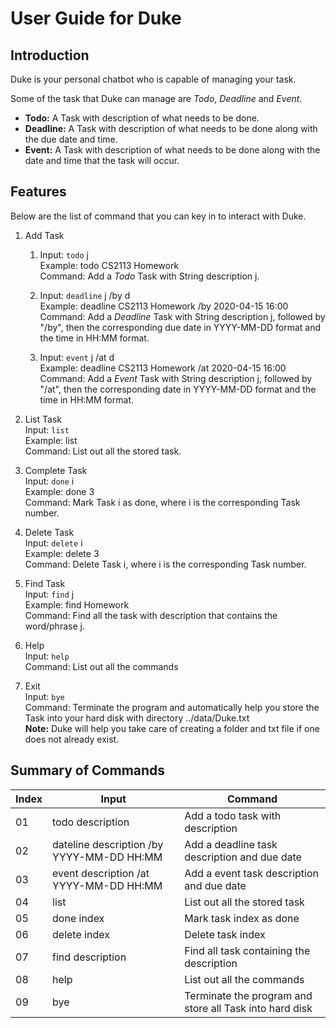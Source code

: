 # User Guide for Duke
## Introduction
Duke is your personal chatbot who is capable of managing your task.

Some of the task that Duke can manage are *Todo*, *Deadline* and *Event*.

* **Todo:** A Task with description of what needs to be done.
* **Deadline:** A Task with description of what needs to be done along with the due date and time.
* **Event:** A Task with description of what needs to be done along with the date and time that the task will occur.

## Features
Below are the list of command that you can key in to interact with Duke.
1. Add Task
    1. Input: `todo` j  
    Example: todo CS2113 Homework  
    Command: Add a *Todo* Task with String description j.
    
    1. Input: `deadline` j /by d  
    Example: deadline CS2113 Homework /by 2020-04-15 16:00  
    Command: Add a *Deadline* Task with String description j, followed by "/by", then the corresponding due date in YYYY-MM-DD format and the time in HH:MM format.
    
    1. Input: `event` j /at d  
    Example: deadline CS2113 Homework /at 2020-04-15 16:00  
    Command: Add a *Event* Task with String description j, followed by "/at", then the corresponding date in YYYY-MM-DD format and the time in HH:MM format.

1. List Task  
Input: `list`  
Example: list  
Command: List out all the stored task.

1. Complete Task  
Input: `done` i  
Example: done 3  
Command: Mark Task i as done, where i is the corresponding Task number.

1. Delete Task  
Input: `delete` i  
Example: delete 3  
Command: Delete Task i, where i is the corresponding Task number.

1. Find Task  
Input: `find` j  
Example: find Homework  
Command: Find all the task with description that contains the word/phrase j.

1. Help  
Input: `help`  
Command: List out all the commands

1. Exit  
Input: `bye`  
Command: Terminate the program and automatically help you store the Task into your hard disk with directory ../data/Duke.txt  
**Note:** Duke will help you take care of creating a folder and txt file if one does not already exist.

## Summary of Commands

| Index | Input | Command |  
| ----- | ----- | --------------- |  
| 01 | todo description | Add a todo task with description |  
| 02 | dateline description /by YYYY-MM-DD HH:MM | Add a deadline task description and due date |  
| 03 | event description /at YYYY-MM-DD HH:MM | Add a event task description and due date |  
| 04 | list | List out all the stored task |  
| 05 | done index | Mark task index as done |  
| 06 | delete index | Delete task index |  
| 07 | find description | Find all task containing the description |  
| 08 | help | List out all the commands |  
| 09 | bye | Terminate the program and store all Task into hard disk |  
